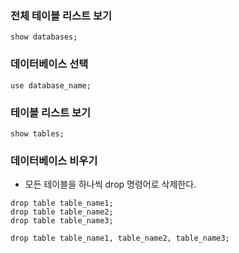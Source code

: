 ### 전체 테이블 리스트 보기
```
show databases;
```

### 데이터베이스 선택
```
use database_name;
```

### 테이블 리스트 보기
```
show tables;
```

### 데이터베이스 비우기
- 모든 테이블을 하나씩 drop 명령어로 삭제한다.
```
drop table table_name1;
drop table table_name2;
drop table table_name3;
```
```
drop table table_name1, table_name2, table_name3;
```
